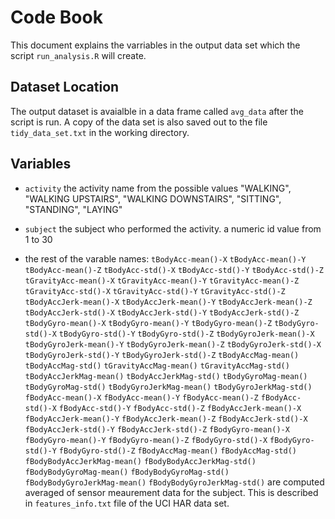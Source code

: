 # Code Book
This document explains the varriables in the output data set which the 
script `run_analysis.R` will create.

## Dataset Location
The output dataset is avaialble in a data frame called `avg_data` after the script is run.
A copy of the data set is also saved out to the file `tidy_data_set.txt` in the working directory.

## Variables

- `activity` the activity name from the possible values "WALKING", "WALKING UPSTAIRS", "WALKING DOWNSTAIRS", "SITTING", "STANDING", "LAYING"

- `subject` the subject who performed the activity. a numeric id value from 1 to 30

- the rest of the varable names:
`tBodyAcc-mean()-X` `tBodyAcc-mean()-Y` `tBodyAcc-mean()-Z` `tBodyAcc-std()-X` `tBodyAcc-std()-Y` `tBodyAcc-std()-Z` `tGravityAcc-mean()-X` `tGravityAcc-mean()-Y` `tGravityAcc-mean()-Z` `tGravityAcc-std()-X` `tGravityAcc-std()-Y` `tGravityAcc-std()-Z` `tBodyAccJerk-mean()-X` `tBodyAccJerk-mean()-Y` `tBodyAccJerk-mean()-Z` `tBodyAccJerk-std()-X` `tBodyAccJerk-std()-Y` `tBodyAccJerk-std()-Z` `tBodyGyro-mean()-X` `tBodyGyro-mean()-Y` `tBodyGyro-mean()-Z` `tBodyGyro-std()-X` `tBodyGyro-std()-Y` `tBodyGyro-std()-Z` `tBodyGyroJerk-mean()-X` `tBodyGyroJerk-mean()-Y` `tBodyGyroJerk-mean()-Z` `tBodyGyroJerk-std()-X` `tBodyGyroJerk-std()-Y` `tBodyGyroJerk-std()-Z` `tBodyAccMag-mean()` `tBodyAccMag-std()` `tGravityAccMag-mean()` `tGravityAccMag-std()` `tBodyAccJerkMag-mean()` `tBodyAccJerkMag-std()` `tBodyGyroMag-mean()` `tBodyGyroMag-std()` `tBodyGyroJerkMag-mean()` `tBodyGyroJerkMag-std()` `fBodyAcc-mean()-X` `fBodyAcc-mean()-Y` `fBodyAcc-mean()-Z` `fBodyAcc-std()-X` `fBodyAcc-std()-Y` `fBodyAcc-std()-Z` `fBodyAccJerk-mean()-X` `fBodyAccJerk-mean()-Y` `fBodyAccJerk-mean()-Z` `fBodyAccJerk-std()-X` `fBodyAccJerk-std()-Y` `fBodyAccJerk-std()-Z` `fBodyGyro-mean()-X` `fBodyGyro-mean()-Y` `fBodyGyro-mean()-Z` `fBodyGyro-std()-X` `fBodyGyro-std()-Y` `fBodyGyro-std()-Z` `fBodyAccMag-mean()` `fBodyAccMag-std()` `fBodyBodyAccJerkMag-mean()` `fBodyBodyAccJerkMag-std()` `fBodyBodyGyroMag-mean()` `fBodyBodyGyroMag-std()` `fBodyBodyGyroJerkMag-mean()` `fBodyBodyGyroJerkMag-std()` are computed averaged of sensor meaurement data for the subject. This is described in `features_info.txt` file of the UCI HAR data set. 
